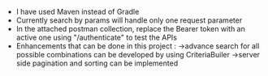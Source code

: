 - I have used Maven instead of Gradle
- Currently search by params will handle only one request parameter
- In the attached postman collection, replace the Bearer token with an active one using "/authenticate" to test the APIs
- Enhancements that can be done in this project :
   ->advance search for all possible combinations can be developed by using CriteriaBuiler
   ->server side pagination and sorting can be implemented